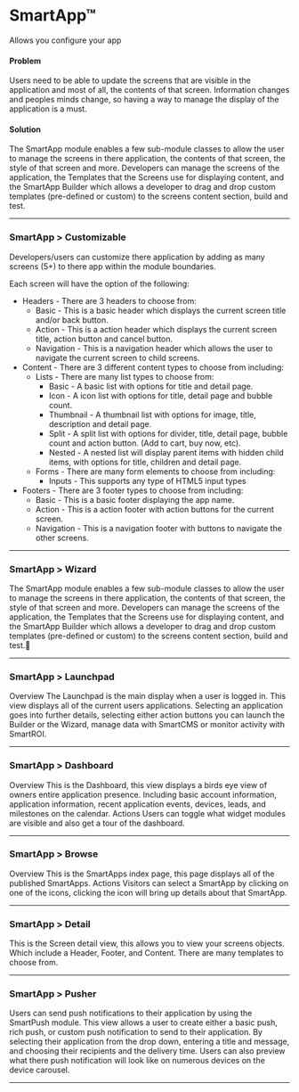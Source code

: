 # SmartApp™  
Allows you configure your app

#### Problem

Users need to be able to update the screens that are visible in the application and most of all, the contents of that screen. Information changes and peoples minds change, so having a way to manage the display of the application is a must.


#### Solution

The SmartApp module enables a few sub-module classes to allow the user to manage the screens in there application, the contents of that screen, the style of that screen and more. Developers can manage the screens of the application, the Templates that the Screens use for displaying content, and the SmartApp Builder which allows a developer to drag and drop custom templates (pre-defined or custom) to the screens content section, build and test.

- - - -

### SmartApp > Customizable

Developers/users can customize there application by adding as many screens (5+) to there app within the module boundaries. 

Each screen will have the option of the following:

   * Headers - There are 3 headers to choose from:
      * Basic - This is a basic header which displays the current screen title and/or back button.
      * Action - This is a action header which displays the current screen title, action button and cancel button.
      * Navigation - This is a navigation header which allows the user to navigate the current screen to child screens.
   * Content - There are 3 different content types to choose from including:
      * Lists - There are many list types to choose from:
         * Basic - A basic list with options for title and detail page.
         * Icon - A icon list with options for title, detail page and bubble count.
         * Thumbnail - A thumbnail list with options for image, title, description and detail page.
         * Split - A split list with options for divider, title, detail page, bubble count and action button. (Add to cart, buy now, etc).
         * Nested - A nested list will display parent items with hidden child items, with options for title, children and detail page.
      * Forms - There are many form elements to choose from including:
         * Inputs - This supports any type of HTML5 input types
   * Footers - There are 3 footer types to choose from including:
      * Basic - This is a basic footer displaying the app name.
      * Action - This is a action footer with action buttons for the current screen.
      * Navigation - This is a navigation footer with buttons to navigate the other screens.


- - - -

### SmartApp > Wizard

The SmartApp module enables a few sub-module classes to allow the user to manage the screens in there application, the contents of that screen, the style of that screen and more. 
Developers can manage the screens of the application, the Templates that the Screens use for displaying content, and the SmartApp Builder which allows a developer to drag and drop custom templates (pre-defined or custom) to the screens content section, build and test.
- - - -




### SmartApp > Launchpad

Overview The Launchpad is the main display when a user is logged in. This view displays all of the current users applications. 
Selecting an application goes into further details, selecting either action buttons you can launch the Builder or the Wizard, manage data with SmartCMS or monitor activity with SmartROI.
- - - -




### SmartApp > Dashboard

Overview This is the Dashboard, this view displays a birds eye view of owners entire application presence. Including basic account information, application information, recent application events, devices, leads, and milestones on the calendar.
Actions Users can toggle what widget modules are visible and also get a tour of the dashboard.
- - - -




### SmartApp > Browse

Overview This is the SmartApps index page, this page displays all of the published SmartApps.
Actions Visitors can select a SmartApp by clicking on one of the icons, clicking the icon will bring up details about that SmartApp.
- - - -




### SmartApp > Detail

This is the Screen detail view, this allows you to view your screens objects. Which include a Header, Footer, and Content. There are many templates to choose from.
- - - -


### SmartApp > Pusher

Users can send push notifications to their application by using the SmartPush module. This view allows a user to create either a basic push, rich push, or custom push notification to send to their application. By selecting their application from the drop down, entering a title and message, and choosing their recipients and the delivery time. Users can also preview what there push notification will look like on numerous devices on the device carousel.
- - - -






